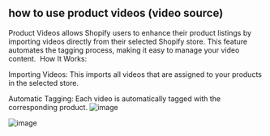 ## how to use product videos (video source)

Product Videos allows Shopify users to enhance their product listings by importing videos directly from their selected Shopify store. This feature automates the tagging process, making it easy to manage your video content.
​
​How It Works:

Importing Videos: This imports all videos that are assigned to your products in the selected store.

Automatic Tagging: Each video is automatically tagged with the corresponding product.
![image](https://github.com/user-attachments/assets/fefd5728-0a8f-40e4-8a77-cee34ce69c69)

![image](https://github.com/user-attachments/assets/b2a29399-9841-4051-bae6-313241fe4b75)

